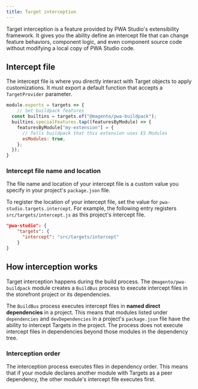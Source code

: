 ```yaml
---
title: Target interception
---
```


Target interception is a feature provided by PWA Studio's extensibility framework.
It gives you the ability define an intercept file that can change feature behaviors, component logic, and even component source code without modifying a local copy of PWA Studio code.

## Intercept file

The intercept file is where you directly interact with Target objects to apply customizations.
It must export a default function that accepts a `TargetProvider` parameter.

```js
module.exports = targets => {
    // Set buildpack features
  const builtins = targets.of("@magento/pwa-buildpack");
  builtins.specialFeatures.tap((featuresByModule) => {
    featuresByModule["my-extension"] = {
      // Tells buildpack that this extension uses ES Modules
      esModules: true,
    };
  });
}
```

### Intercept file name and location

The file name and location of your intercept file is a custom value you specify in your project's `package.json` file.

To register the location of your intercept file, set the value for `pwa-studio.targets.intercept`.
For example, the following entry registers `src/targets/intercept.js` as this project's intercept file.

```json
"pwa-studio": {
    "targets": {
      "intercept": "src/targets/intercept"
    }
}
```

## How interception works

Target interception happens during the build process.
The `@magento/pwa-buildpack` module creates a `BuildBus` process to execute intercept files in the storefront project or its dependencies.

The `BuildBus` process executes intercept files in **named direct dependencies** in a project.
This means that modules listed under `dependencies` and `devDependencies` in a project's `package.json` file have the ability to intercept Targets in the project.
The process does not execute intercept files in dependencies beyond those modules in the dependency tree.

### Interception order

The interception process executes files in dependency order.
This means that if your module declares another module with Targets as a peer dependency, the other module's intercept file executes first.
